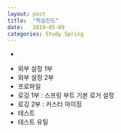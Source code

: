 ```yaml
---
layout: post
title:  "학습진도"
date:   2019-05-09
categories: Study Spring
---
```

-
+ 외부 설정 1부
+ 외부 설정 2부
+ 프로파일
+ 로깅 1부 : 스프링 부트 기본 로거 설정
+ 로깅 2부 : 커스터 마이징
+ 테스트
+ 테스트 유틸

